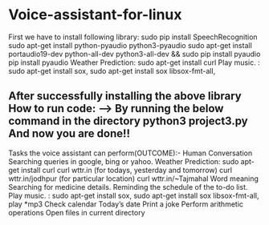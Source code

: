 # Voice-assistant-for-linux
First we have to install following library: 
sudo pip install SpeechRecognition
sudo apt-get install python-pyaudio python3-pyaudio
sudo apt-get install portaudio19-dev python-all-dev python3-all-dev && sudo pip install pyaudio
pip install pyaudio
Weather Prediction:
sudo apt-get install curl
Play music. : 
sudo apt-get install sox,
sudo apt-get install sox libsox-fmt-all,

After successfully installing the above library
How to run code:
--> By running the below command in the directory
     python3 project3.py
And now you are done!!
------------------------------------
Tasks the voice assistant can perform(OUTCOME):-
Human Conversation
Searching queries in google, bing or yahoo.
Weather Prediction:
sudo apt-get install curl
curl wttr.in     (for todays, yesterday and tomorrow)
curl wttr.in/jodhpur (for particular location)
curl wttr.in/~Tajmahal
Word meaning
Searching for medicine details.
Reminding the schedule of the to-do list.
Play music. : 
sudo apt-get install sox,
sudo apt-get install sox libsox-fmt-all,
play *mp3
Check calendar
Today’s date
 Print a joke
 Perform arithmetic operations
Open files in current directory
